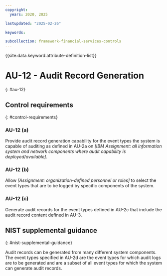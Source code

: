 ```yaml
---
copyright:
  years: 2020, 2025

lastupdated: "2025-02-26"

keywords:

subcollection: framework-financial-services-controls
---
```


{{site.data.keyword.attribute-definition-list}}

# AU-12 - Audit Record Generation
{: #au-12}

## Control requirements
{: #control-requirements}



### AU-12 (a)


Provide audit record generation capability for the event types the system is capable of auditing as defined in AU-2a on _[IBM Assignment: all information system and network components where audit capability is deployed/available]_.


### AU-12 (b)


Allow _[Assignment: organization-defined personnel or roles]_ to select the event types that are to be logged by specific components of the system.


### AU-12 (c)


Generate audit records for the event types defined in AU-2c that include the audit record content defined in AU-3.












## NIST supplemental guidance
{: #nist-supplemental-guidance}

Audit records can be generated from many different system components. The event types specified in AU-2d are the event types for which audit logs are to be generated and are a subset of all event types for which the system can generate audit records.
